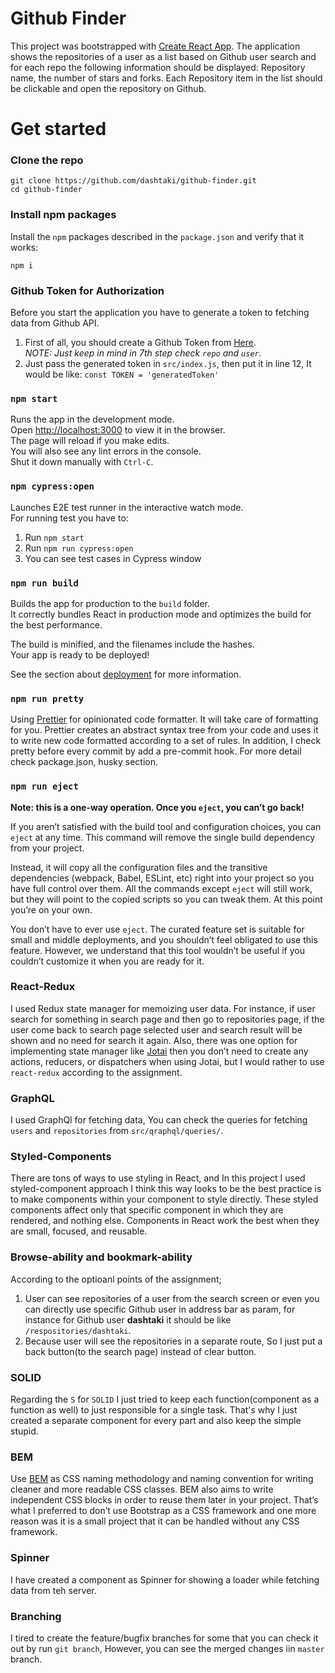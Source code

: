 # Github Finder

This project was bootstrapped with [Create React App](https://github.com/facebook/create-react-app). 
The application shows the repositories of a user as a list based on Github user search and for each repo the following information should be displayed:
Repository name, the number of stars and forks. Each Repository item in the list should be clickable and open the repository on Github.

# Get started

### Clone the repo

```shell
git clone https://github.com/dashtaki/github-finder.git
cd github-finder
```

### Install npm packages

Install the `npm` packages described in the `package.json` and verify that it works:

```shell
npm i
```
### Github Token for Authorization
Before you start the application you have to generate a token to fetching data from Github API.
1. First of all, you should create a Github Token from [Here](https://docs.github.com/en/github/authenticating-to-github/creating-a-personal-access-token). \
   _NOTE: Just keep in mind in 7th step check `repo` and `user`._ 
2. Just pass the generated token in `src/index.js`, then put it in line 12, It would be like: 
   `const TOKEN = 'generatedToken'`

### `npm start`

Runs the app in the development mode.\
Open [http://localhost:3000](http://localhost:3000) to view it in the browser.\
The page will reload if you make edits.\
You will also see any lint errors in the console.\
Shut it down manually with `Ctrl-C`.

### `npm cypress:open`

Launches E2E test runner in the interactive watch mode.\
For running test you have to:

1. Run `npm start`
2. Run `npm run cypress:open`
3. You can see test cases in Cypress window

### `npm run build`

Builds the app for production to the `build` folder.\
It correctly bundles React in production mode and optimizes the build for the best performance.

The build is minified, and the filenames include the hashes.\
Your app is ready to be deployed!

See the section about [deployment](https://facebook.github.io/create-react-app/docs/deployment) for more information.

### `npm run pretty`

Using [Prettier](https://prettier.io/) for opinionated code formatter.
It will take care of formatting for you.
Prettier creates an abstract syntax tree from your code and uses it to write new code formatted according to a set of rules.
In addition, I check pretty before every commit by add a pre-commit hook. For more detail check package.json, husky section.

### `npm run eject`

**Note: this is a one-way operation. Once you `eject`, you can’t go back!**

If you aren’t satisfied with the build tool and configuration choices, you can `eject` at any time. This command will remove the single build dependency from your project.

Instead, it will copy all the configuration files and the transitive dependencies (webpack, Babel, ESLint, etc) right into your project so you have full control over them. All the commands except `eject` will still work, but they will point to the copied scripts so you can tweak them. At this point you’re on your own.

You don’t have to ever use `eject`. The curated feature set is suitable for small and middle deployments, and you shouldn’t feel obligated to use this feature. However, we understand that this tool wouldn’t be useful if you couldn’t customize it when you are ready for it.

### React-Redux

I used Redux state manager for memoizing user data. For instance, if user search for something in search page
and then go to repositories page, if the user come back to search page selected user and search result will be shown
and no need for search it again. Also, there was one option for implementing state manager like [Jotai](https://github.com/pmndrs/jotai)
then you don’t need to create any actions, reducers, or dispatchers when using Jotai, but I would rather to use `react-redux` according to the assignment.

### GraphQL

I used GraphQl for fetching data, You can check the queries for fetching `users` and `repositories` from `src/qraphql/queries/`.

### Styled-Components

There are tons of ways to use styling in React, and In this project I used styled-component approach I think this way looks to be the best practice is to make components within
your component to style directly. These styled components affect only
that specific component in which they are rendered, and nothing else. Components in React work the best when they are small, focused, and reusable.

### Browse-ability and bookmark-ability

According to the optioanl points of the assignment;
1. User can see repositories of a user from the search screen or even you can directly
   use specific Github user in address bar as param, for instance for Github user **dashtaki** it should be
   like `/respositories/dashtaki`.
2. Because user will see the repositories in a separate route, So I just put a back button(to the search page) instead of clear button.

### SOLID

Regarding the `S` for `SOLID` I just tried to keep each function(component as a function as well) to
just responsible for a single task. That's why I just created a separate component for every part
and also keep the simple stupid.

### BEM

Use [BEM](http://getbem.com/introduction/) as CSS naming methodology and naming convention for writing cleaner and more readable CSS classes.
BEM also aims to write independent CSS blocks in order to reuse them later in your project.
That’s what I preferred to don’t use Bootstrap as a CSS framework and one more reason was it is a small project that it can be handled without any CSS framework.

### Spinner

I have created a component as Spinner for showing a loader while fetching data from teh server.

### Branching

I tired to create the feature/bugfix branches for some that you can check it out by run
`git branch`, However, you can see the merged changes iin `master` branch.

